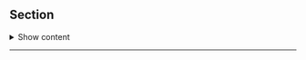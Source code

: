 ## Section

<details>
<summary> 
Show content
</summary>
<p>

### Learning Objectives



### Knowledge Check

1. Some question

* bla

    <details>
    <summary> 
    Answer
    </summary>
    <p>
    bla
    </p>
    </details>


</p>
</details>

---